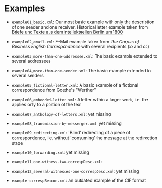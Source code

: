 Examples
========

* `example01_basic.xml`: Our most basic example with only the description of one sender and one receiver. Historical letter example taken from [Briefe und Texte aus dem intellektuellen Berlin um 1800](http://tei.ibi.hu-berlin.de/berliner-intellektuelle)
* `example02_email.xml`:  E-Mail example taken from _The Corpus of Business English Correspondence_ with several recipients (_to_ and _cc_)
* `example03_more-than-one-addressee.xml`: The basic example extended to several addressees
* `example04_more-than-one-sender.xml`: The basic example extended to several senders
* `example05_fictional-letter.xml`: A basic example of a fictional correspondence from Goethe's "Werther"
* `example06_embedded-letter.xml`: A letter within a larger work, i.e. the <correspDesc> applies only to a  portion of the text
* `example07_anthology-of-letters.xml`: yet missing 
* `example08_transmission-by-messenger.xml`: yet missing
* `example09_redirecting.xml`: 'Blind' redirecting of a piece of correspondence, i.e. without 'consuming' the message at the redirection stage
* `example10_forwarding.xml`: yet missing
* `example11_one-witness-two-correspDesc.xml`: 
* `example12_several-witnesses-one-correspDesc.xml`: yet missing

* `example-correspBeacon.xml`: an outdated example of the CIF format